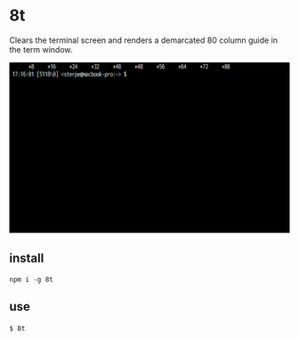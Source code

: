 # 8t

Clears the terminal screen and renders a
demarcated 80 column guide in the term window.

![8t.png](8t.png)

## install
	npm i -g 8t

## use
	$ 8t
